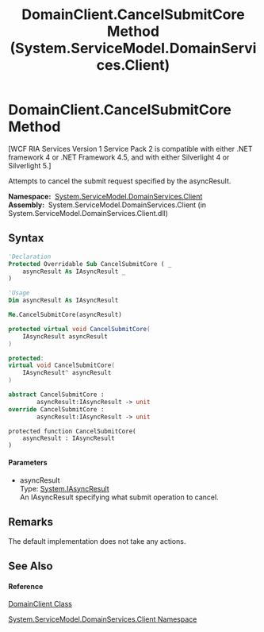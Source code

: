 ﻿---
title: DomainClient.CancelSubmitCore Method  (System.ServiceModel.DomainServices.Client)
TOCTitle: CancelSubmitCore Method
ms:assetid: M:System.ServiceModel.DomainServices.Client.DomainClient.CancelSubmitCore(System.IAsyncResult)
ms:mtpsurl: https://msdn.microsoft.com/en-us/library/system.servicemodel.domainservices.client.domainclient.cancelsubmitcore(v=VS.91)
ms:contentKeyID: 28754858
ms.date: 01/27/2012
mtps_version: v=VS.91
f1_keywords:
- System.ServiceModel.DomainServices.Client.DomainClient.CancelSubmitCore
dev_langs:
- CSharp
- JScript
- VB
- FSharp
- c++
api_location:
- System.ServiceModel.DomainServices.Client.dll
api_name:
- System.ServiceModel.DomainServices.Client.DomainClient.CancelSubmitCore
api_type:
- Managed
topic_type:
- apiref
- kbSyntax
product_family_name: VS
ROBOTS: INDEX,FOLLOW
---

# DomainClient.CancelSubmitCore Method

\[WCF RIA Services Version 1 Service Pack 2 is compatible with either .NET framework 4 or .NET Framework 4.5, and with either Silverlight 4 or Silverlight 5.\]

Attempts to cancel the submit request specified by the asyncResult.

**Namespace:**  [System.ServiceModel.DomainServices.Client](ff422479\(v=vs.91\).md)  
**Assembly:**  System.ServiceModel.DomainServices.Client (in System.ServiceModel.DomainServices.Client.dll)

## Syntax

``` vb
'Declaration
Protected Overridable Sub CancelSubmitCore ( _
    asyncResult As IAsyncResult _
)
```

``` vb
'Usage
Dim asyncResult As IAsyncResult

Me.CancelSubmitCore(asyncResult)
```

``` csharp
protected virtual void CancelSubmitCore(
    IAsyncResult asyncResult
)
```

``` c++
protected:
virtual void CancelSubmitCore(
    IAsyncResult^ asyncResult
)
```

``` fsharp
abstract CancelSubmitCore : 
        asyncResult:IAsyncResult -> unit 
override CancelSubmitCore : 
        asyncResult:IAsyncResult -> unit 
```

``` jscript
protected function CancelSubmitCore(
    asyncResult : IAsyncResult
)
```

#### Parameters

  - asyncResult  
    Type: [System.IAsyncResult](https://msdn.microsoft.com/en-us/library/ft8a6455)  
    An IAsyncResult specifying what submit operation to cancel.  

## Remarks

The default implementation does not take any actions.

## See Also

#### Reference

[DomainClient Class](ff422792\(v=vs.91\).md)

[System.ServiceModel.DomainServices.Client Namespace](ff422479\(v=vs.91\).md)

